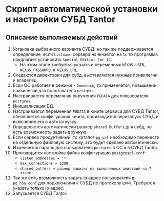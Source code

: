 # Скрипт автоматической установки и настройки СУБД Tantor

## Описание выполняемых действий
1. Установка выбранного варианта СУБД, но так же поддерживается определение, если `hostname` сервера начинается на `1c` то программа предлагает установить `Special Edition for 1C`.
    - На этом этапе требуется указать в переменных `NEXUS_USER, NEXUS_PASSWORD и NEXUS_URL`.
2. Создаются директории для субд, выставляются нужные привилегии и владелец.
3. Если ОС работает в режиме - `Смоленск`, то применяется, повышении привилегий для пользователя `postgres`.
4. Настраивается переменная окружения `PGDATA` для пользователя `postgres`.
5. Инициализация БД.
6. Настраивается переменная `PGDATA` в юните сервиса для СУБД Tantor, обновляется конфигурация юнита, производится перезапуск СУБД и включение его в автозагрузку.
7. Определяется автоматически размер `shared_buffers` для субд, но есть возможность задать вручную.
8. Если сервер продуктивный, то каталог `pg_wal` необходимо перенести на отдельную файловую систему, это будет сделано автоматически.
9. Изменяется пароль для пользователя `postgres` в ОС и в СУБД Tantor.
10. Производится настройка файла конфигурации `postgresql.conf`:
    - `listen_addresses = '*'`
    - `max_connections = 1000`
    - `shared_buffers = размер зависит от выполненных действий на 7 этапе`
11. Так же есть возможность задать ip адрес пользователя в `pg_hba.conf` для подключения к СУБД по протоколу ipv4. Требуется указать только ip адрес.
12. Запускается СУБД Tantor.
